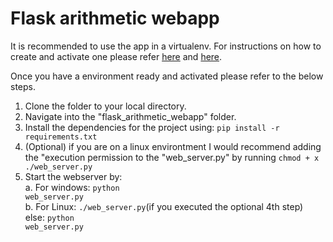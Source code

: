 # Flask arithmetic webapp
It is recommended to use the app in a virtualenv. For instructions on how to create and activate one please refer [here](https://docs.python.org/3/library/venv.html#how-venvs-work) and [here](https://www.geeksforgeeks.org/python-virtual-environment/).

Once you have a environment ready and activated please refer to the below steps.

1. Clone the folder to your local directory.
2. Navigate into the "flask_arithmetic_webapp" folder.
3. Install the dependencies for the project using: <code>pip install -r requirements.txt </code>
4. (Optional) if you are on a linux environtment I would recommend adding the "execution permission to the "web_server.py" by running <code>chmod + x ./web_server.py</code>
5. Start the webserver by: <br>
a.  For windows: <code>python web_server.py</code> <br>
b.  For Linux: <code>./web_server.py</code>(if you executed the optional 4th step) <br>
else: <code>python web_server.py</code>
